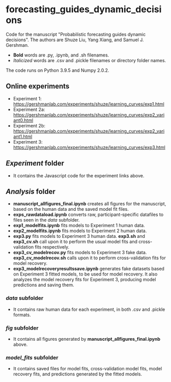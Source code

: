 # forecasting_guides_dynamic_decisions
 Code for the manuscript "Probabilistic forecasting guides dynamic decisions". The authors are Shuze Liu, Yang Xiang, and Samuel J. Gershman. 

- **Bold** words are .py, .ipynb, and .sh filenames.
- *Italicized* words are .csv and .pickle filenames or directory folder names.

The code runs on Python 3.9.5 and Numpy 2.0.2.

## Online experiments
- Experiment 1: https://gershmanlab.com/experiments/shuze/learning_curves/exp1.html
- Experiment 2a: https://gershmanlab.com/experiments/shuze/learning_curves/exp2_variant0.html
- Experiment 2b: https://gershmanlab.com/experiments/shuze/learning_curves/exp2_variant1.html
- Experiment 3: https://gershmanlab.com/experiments/shuze/learning_curves/exp3.html

## *Experiment* folder
- It contains the Javascript code for the experiment links above.

## *Analysis* folder
- **manuscript_allfigures_final.ipynb** creates all figures for the manuscript, based on the human data and the saved model fit files.
- **exps_rawdataload.ipynb** converts raw, participant-specific datafiles to files seen in the *data* subfolder. 
- **exp1_modelfits.ipynb** fits models to Experiment 1 human data.
- **exp2_modelfits.ipynb** fits models to Experiment 2 human data.
- **exp3.py** fits models to Experiment 3 human data. **exp3.sh** and **exp3_cv.sh** call upon it to perform the usual model fits and cross-validation fits respectively.
- **exp3_cv_modelrecov.py** fits models to Experiment 3 fake data. **exp3_cv_modelrecov.sh** calls upon it to perform cross-validation fits for model recovery.
- **exp3_modelrecoveryresultssave.ipynb** generates fake datasets based on Experiment 3 fitted models, to be used for model recovery. It also analyzes the model recovery fits for Experiment 3, producing model predictions and saving them. 

### *data* subfolder
- It contains raw human data for each experiment, in both .csv and .pickle formats.

### *fig* subfolder
- It contains all figures generated by **manuscript_allfigures_final.ipynb** above.

### *model_fits* subfolder
- It contains saved files for model fits, cross-validation model fits, model recovery fits, and predictions generated by the fitted models.
